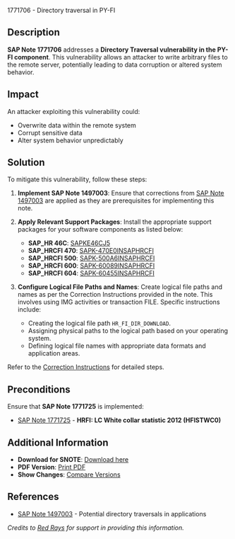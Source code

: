 1771706 - Directory traversal in PY-FI

## Description

**SAP Note 1771706** addresses a **Directory Traversal vulnerability in the PY-FI component**. This vulnerability allows an attacker to write arbitrary files to the remote server, potentially leading to data corruption or altered system behavior.

## Impact

An attacker exploiting this vulnerability could:

- Overwrite data within the remote system
- Corrupt sensitive data
- Alter system behavior unpredictably

## Solution

To mitigate this vulnerability, follow these steps:

1. **Implement SAP Note 1497003**: Ensure that corrections from [SAP Note 1497003](https://me.sap.com/notes/1497003) are applied as they are prerequisites for implementing this note.

2. **Apply Relevant Support Packages**: Install the appropriate support packages for your software components as listed below:

   - **SAP_HR 46C**: [SAPKE46CJ5](https://me.sap.com/supportpackage/SAPKE46CJ5)
   - **SAP_HRCFI 470**: [SAPK-470E0INSAPHRCFI](https://me.sap.com/supportpackage/SAPK-470E0INSAPHRCFI)
   - **SAP_HRCFI 500**: [SAPK-500A6INSAPHRCFI](https://me.sap.com/supportpackage/SAPK-500A6INSAPHRCFI)
   - **SAP_HRCFI 600**: [SAPK-60089INSAPHRCFI](https://me.sap.com/supportpackage/SAPK-60089INSAPHRCFI)
   - **SAP_HRCFI 604**: [SAPK-60455INSAPHRCFI](https://me.sap.com/supportpackage/SAPK-60455INSAPHRCFI)

3. **Configure Logical File Paths and Names**: Create logical file paths and names as per the Correction Instructions provided in the note. This involves using IMG activities or transaction FILE. Specific instructions include:

   - Creating the logical file path `HR_FI_DIR_DOWNLOAD`.
   - Assigning physical paths to the logical path based on your operating system.
   - Defining logical file names with appropriate data formats and application areas.

Refer to the [Correction Instructions](https://me.sap.com/corrins/0001771706/6483) for detailed steps.

## Preconditions

Ensure that **SAP Note 1771725** is implemented:

- [SAP Note 1771725](https://me.sap.com/notes/1771725) - **HRFI: LC White collar statistic 2012 (HFISTWC0)**

## Additional Information

- **Download for SNOTE**: [Download here](https://notesdownloads.sap.com/note/0040000010468112017)
- **PDF Version**: [Print PDF](https://userapps.support.sap.com/sap/support/sfm/notes/print/0001771706?language=en-US&token=4B1A84E89266F334D701A80D2D12BD0F)
- **Show Changes**: [Compare Versions](https://me.sap.com/notesLatestChanges/0001771706/E/diff)

## References

- [SAP Note 1497003](https://me.sap.com/notes/1497003) - Potential directory traversals in applications

*Credits to [Red Rays](https://redrays.io) for support in providing this information.*